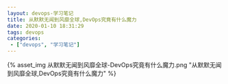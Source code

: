 ```yaml
---
layout: devops-学习笔记
title: 从默默无闻到风靡全球,DevOps究竟有什么魔力
date: 2020-01-10 18:31:29
tags: devops
categories:
 - ["devops", "学习笔记"]
---
```

{% asset_img 从默默无闻到风靡全球-DevOps究竟有什么魔力.png "从默默无闻到风靡全球,DevOps究竟有什么魔力" %}